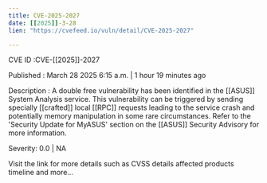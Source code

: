 ```yaml
---
title: CVE-2025-2027
date: [[2025]]-3-28
lien: "https://cvefeed.io/vuln/detail/CVE-2025-2027"

---
```


CVE ID :CVE-[[2025]]-2027

Published :  March 28
2025
6:15 a.m. | 1 hour
19 minutes ago

Description : A double free vulnerability has been identified in the [[ASUS]] System Analysis service. This vulnerability can be triggered by sending specially [[crafted]] local [[RPC]] requests
leading to the service crash and potentially memory manipulation in some rare circumstances.
Refer to the 'Security Update for MyASUS' section on the [[ASUS]] Security Advisory for more information.

Severity: 0.0 | NA

Visit the link for more details
such as CVSS details
affected products
timeline
and more...
